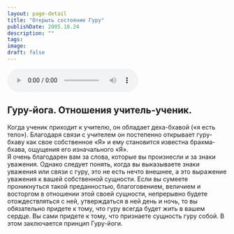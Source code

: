 ```yaml
---
layout: page-detail
title: "Открыть состояние Гуру"
publishDate: 2005.10.24
description: ""
tags:
image:
draft: false
---
```


<audio title="2005.10.24 - Открыть состояние Гуру.mp3" src="https://filer-api.advayta.org/v1.0/public/files/74079" controls=""></audio>

## **Гуру-йога. Отношения учитель-ученик.**
 Когда ученик приходит к учителю, он обладает деха-бхавой («я есть тело»). Благодаря связи с учителем он постепенно открывает гуру-бхаву как свое собственное «Я» и ему становится известна брахма-бхава, ощущения его изначального «Я».   
 Я очень благодарен вам за слова, которые вы произнесли и за знаки уважения. Однако следует понять, когда вы выказываете знаки уважения или связи с гуру, это не есть нечто внешнее, а это выражение уважения к вашей собственной сущности. Если вы сумеете проникнуться такой преданностью, благоговением, величием и восторгом в отношении этой своей сущности, непрерывно будете отождествляться с ней, утверждаться в ней день и ночь, то вы обязательно придете к тому, что гуру всегда будет жить в вашем сердце. Вы сами придете к тому, что признаете сущность гуру собой. В этом заключается принцип Гуру-йоги.

  
